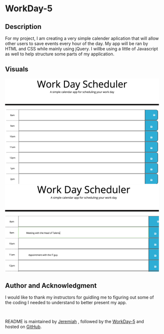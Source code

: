 # WorkDay-5

## Description
For my project, I am creating a very simple calender aplication that will allow other users to save events every hour of the day. My app will be ran by HTML and CSS while mainly using jQuery. I willbe using a little of Javascript as well to help structure some parts of my application.

## Visuals
![Image1](./Asssets/images/Photo1.png)
![Image2](./Asssets/images/Photo2.png)

## Author and Acknowledgment

I would like to thank my instructors for guidling me to figuring out some of the coding I needed to understand to better present my app.

<br>


README is maintained by [Jeremiah](https://github.com/Jwarren619) , followed by the [WorkDay-5](https://jwarren619.github.io/WorkDay-5/) and hosted on [GitHub](https://github.com/Jwarren619/WorkDay-5).